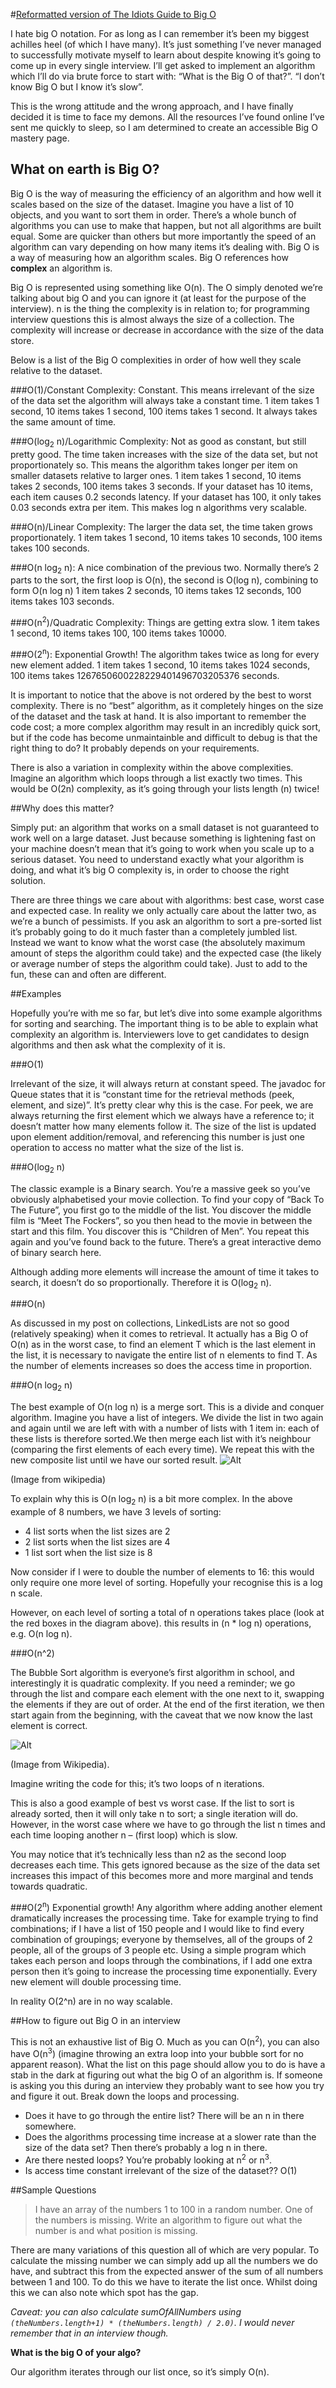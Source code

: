 #[Reformatted version of The Idiots Guide to Big O](http://www.corejavainterviewquestions.com/idiots-guide-big-o/)

I hate big O notation. For as long as I can remember it’s been my biggest achilles heel (of which I have many). It’s just something I’ve never managed to successfully motivate myself to learn about despite knowing it’s going to come up in every single interview. I’ll get asked to implement an algorithm which I’ll do via brute force to start with: “What is the Big O of that?”. “I don’t know Big O but I know it’s slow”.

This is the wrong attitude and the wrong approach, and I have finally decided it is time to face my demons. All the resources I’ve found online I’ve sent me quickly to sleep, so I am determined to create an accessible Big O mastery page.

## What on earth is Big O?
Big O is the way of measuring the efficiency of an algorithm and how well it scales based on the size of the dataset.  Imagine you have a list of 10 objects, and you want to sort them in order.  There’s a whole bunch of algorithms you can use to make that happen, but not all algorithms are built equal.  Some are quicker than others but more importantly the speed of an algorithm can vary depending on how many items it’s dealing with. Big O is a way of measuring how an algorithm scales.  Big O references how **complex** an algorithm is.

Big O is represented using something like O(n).  The O simply denoted we’re talking about big O and you can ignore it (at least for the purpose of the interview).  n is the thing the complexity is in relation to; for programming interview questions this is almost always the size of a collection. The complexity will increase or decrease in accordance with the size of the data store.

Below is a list of the Big O complexities in order of how well they scale relative to the dataset.

###O(1)/Constant Complexity: 
Constant. This means irrelevant of the size of the data set the algorithm will always take a constant time. 1 item takes 1 second, 10 items takes 1 second, 100 items takes 1 second. It always takes the same amount of time.

###O(log<sub>2</sub> n)/Logarithmic Complexity: 
Not as good as constant, but still pretty good.  The time taken increases with the size of the data set, but not proportionately so. This means the algorithm takes longer per item on smaller datasets relative to larger ones.   1 item takes 1 second, 10 items takes 2 seconds, 100 items takes 3 seconds. If your dataset has 10 items, each item causes 0.2 seconds latency. If your dataset has 100, it only takes 0.03 seconds extra per item. This makes log n algorithms very scalable.

###O(n)/Linear Complexity: 
The larger the data set, the time taken grows proportionately.  1 item takes 1 second, 10 items takes 10 seconds, 100 items takes 100 seconds.

###O(n log<sub>2</sub> n): 
A nice combination of the previous two.  Normally there’s 2 parts to the sort, the first loop is O(n), the second is O(log n), combining to form O(n log n) 1 item takes 2 seconds, 10 items takes 12 seconds, 100 items takes 103 seconds.

###O(n<sup>2</sup>)/Quadratic Complexity: 
Things are getting extra slow. 1 item takes 1 second, 10 items takes 100, 100 items takes 10000.  

###O(2<sup>n</sup>): Exponential Growth! 
The algorithm takes twice as long for every new element added.  1 item takes 1 second, 10 items takes 1024 seconds, 100 items takes 1267650600228229401496703205376 seconds.

It is important to notice that the above is not ordered by the best to worst complexity. There is no “best” algorithm, as it completely hinges on the size of the dataset and the task at hand.  It is also important to remember the code cost; a more complex algorithm may result in an incredibly quick sort, but if the code has become unmaintainble and difficult to debug is that the right thing to do?  It probably depends on your requirements.

There is also a variation in complexity within the above complexities.  Imagine an algorithm which loops through a list exactly two times.  This would be O(2n) complexity, as it’s going through your lists length (n) twice!

##Why does this matter?

Simply put: an algorithm that works on a small dataset is not guaranteed to work well on a large dataset.  Just because something is lightening fast on your machine doesn’t mean that it’s going to work when you scale up to a serious dataset.  You need to understand exactly what your algorithm is doing, and what it’s big O complexity is, in order to choose the right solution.

There are three things we care about with algorithms: best case, worst case and expected case. In reality we only actually care about the latter two, as we’re a bunch of pessimists. If you ask an algorithm to sort a pre-sorted list it’s probably going to do it much faster than a completely jumbled list. Instead we want to know what the worst case (the absolutely maximum amount of steps the algorithm could take) and the expected case (the likely or average number of steps the algorithm could take).  Just to add to the fun, these can and often are different.

##Examples

Hopefully you’re with me so far, but let’s dive into some example algorithms for sorting and searching.  The important thing is to be able to explain what complexity an algorithm is.  Interviewers love to get candidates to design algorithms and then ask what the complexity of it is.

###O(1)

Irrelevant of the size, it will always return at constant speed. The javadoc for Queue states that it is  “constant time for the retrieval methods (peek, element, and size)”. It’s pretty clear why this is the case.  For peek, we are always returning the first element which we always have a reference to; it doesn’t matter how many elements follow it.  The size of the list is updated upon element addition/removal, and referencing this number is just one operation to access no matter what the size of the list is.

###O(log<sub>2</sub> n)

The classic example is a Binary search.  You’re a massive geek so you’ve obviously alphabetised your movie collection. To find your copy of “Back To The Future”, you first go to the middle of the list. You discover the middle film is “Meet The Fockers”, so you then head to the movie in between the start and this film.  You discover this is “Children of Men”. You repeat this again and you’ve found back to the future.   There’s a great interactive demo of binary search here.

Although adding more elements will increase the amount of time it takes to search, it doesn’t do so proportionally. Therefore it is O(log<sub>2</sub> n).

###O(n)

As discussed in my post on collections, LinkedLists are not so good (relatively speaking) when it comes to retrieval.  It actually has a Big O of O(n) as in the worst case, to find an element T which is the last element in the list, it is necessary to navigate the entire list of n elements to find T. As the number of elements increases so does the access time in proportion.

###O(n log<sub>2</sub> n)

The best example of O(n log n) is a merge sort. This is a divide and conquer algorithm. Imagine you have a list of integers. We divide the list in two again and again until we are left with with a number of lists with 1 item in: each of these lists is therefore sorted.We then merge each list with it’s neighbour (comparing the first elements of each every time). We repeat this with the new composite list until we have our sorted result.
![Alt](http://www.corejavainterviewquestions.com/wp-content/uploads/2014/12/Merge-sort-example-300px.gif)

(Image from wikipedia)

To explain why this is O(n log<sub>2</sub> n) is a bit more complex.  In the above example of 8 numbers, we have 3 levels of sorting:

- 4 list sorts when the list sizes are 2
- 2 list sorts when the list sizes are 4
- 1 list sort when the list size is 8

Now consider if I were to double the number of elements to 16: this would only require one more level of sorting. Hopefully your recognise this is a log n scale.

However, on each level of sorting a total of n operations takes place (look at the red boxes in the diagram above).  this results in (n * log n) operations, e.g. O(n log n).

###O(n^2)

The Bubble Sort algorithm is everyone’s first algorithm in school, and interestingly it is quadratic complexity. If you need a reminder; we go through the list and compare each element with the one next to it, swapping the elements if they are out of order. At the end of the first iteration, we then start again from the beginning, with the caveat that we now know the last element is correct.

![Alt](http://www.corejavainterviewquestions.com/wp-content/uploads/2014/12/Bubble-sort-example-300px.gif)

(Image from Wikipedia).

Imagine writing the code for this; it’s two loops of n iterations.

This is also a good example of best vs worst case. If the list to sort is already sorted, then it will only take n to sort; a single iteration will do.  However, in the worst case where we have to go through the list n times and each time looping another n – (first loop) which is slow.

You may notice that it’s technically less than n2 as the second loop decreases each time. This gets ignored because as the size of the data set increases this impact of this becomes more and more marginal and tends towards quadratic.

###O(2<sup>n</sup>)
Exponential growth! Any algorithm where adding another element dramatically increases the processing time. Take for example trying to find combinations; if I have  a list of 150 people and I would like to find every combination of groupings; everyone by themselves, all of the groups of 2 people, all of the groups of 3 people etc. Using a simple program which takes each person and loops through the combinations,  if I add one extra person then it’s going to increase the processing time exponentially. Every new element will double processing time.

In reality O(2^n) are in no way scalable.

##How to figure out Big O in an interview

This is not an exhaustive list of Big O.  Much as you can O(n<sup>2</sup>), you can also have O(n<sup>3</sup>) (imagine throwing an extra loop into your bubble sort for no apparent reason).  What the list on this page should allow you to do is have a stab in the dark at figuring out what the big O of an algorithm is.  If someone is asking you this during an interview they probably want to see how you try and figure it out. Break down the loops and processing.

- Does it have to go through the entire list? There will be an n in there somewhere.
- Does the algorithms processing time increase at a slower rate than the size of the data set? Then there’s probably a log n in there.
- Are there nested loops? You’re probably looking at n<sup>2</sup> or n<sup>3</sup>.
- Is access time constant irrelevant of the size of the dataset?? O(1)

##Sample Questions

>I have an array of the numbers 1 to 100 in a random number. One of the numbers is missing. Write an algorithm to figure out what the number is and what position is missing.

There are many variations of this question all of which are very popular.  To calculate the missing number we can simply add up all the numbers we do have, and subtract this from the expected answer of the sum of all numbers between 1 and 100.  To do this we have to iterate the list once. Whilst doing this we can also note which spot has the gap.

*Caveat: you can also calculate sumOfAllNumbers using ```(theNumbers.length+1) * (theNumbers.length) / 2.0)```. I would never remember that in an interview though.*

**What is the big O of your algo?**

Our algorithm iterates through our list once, so it’s simply O(n).


